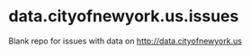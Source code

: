data.cityofnewyork.us.issues
============================

Blank repo for issues with data on http://data.cityofnewyork.us
